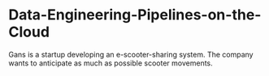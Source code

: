 # Data-Engineering-Pipelines-on-the-Cloud
Gans is a startup developing an e-scooter-sharing system. The company wants to anticipate as much as possible scooter movements.
